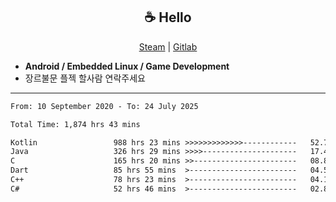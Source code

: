 <h2 align="center"> ☕ Hello </h2>

<p align="center">
  <a href="https://steamcommunity.com/id/Niforances/">Steam</a> |
  <a href="https://gitlab.com/niforances">Gitlab</a>
</p>

 - **Android / Embedded Linux / Game Development**
 - 장르불문 플젝 할사람 연락주세요

------

<!--START_SECTION:waka-->

```txt
From: 10 September 2020 - To: 24 July 2025

Total Time: 1,874 hrs 43 mins

Kotlin                 988 hrs 23 mins >>>>>>>>>>>>>------------   52.72 %
Java                   326 hrs 29 mins >>>>---------------------   17.42 %
C                      165 hrs 20 mins >>-----------------------   08.82 %
Dart                   85 hrs 55 mins  >------------------------   04.58 %
C++                    78 hrs 23 mins  >------------------------   04.18 %
C#                     52 hrs 46 mins  >------------------------   02.82 %
```

<!--END_SECTION:waka-->

